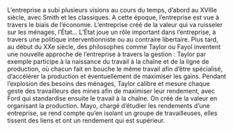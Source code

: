 L’entreprise a subi plusieurs visions au cours du temps, d’abord au XVIIIe siècle, avec Smith et les classiques. A cette époque, l’entreprise est vue à travers le biais de l’économie. L’entreprise créé de la valeur qui va ruisseler sur les ménages, l’État… L’État joue un rôle important dans l’entreprise, à travers une politique interventionniste ou au contraire libertaire.
Plus tard, au début du XXe siècle, des philosophes comme Taylor ou Fayol inventent une nouvelle approche de l’entreprise à travers la gestion : Taylor par exemple participe à la naissance du travail à la chaîne et de la ligne de production, où chacun fait en bouche le même travail afin d’être spécialisé, d’accélérer la production et éventuellement de maximiser les gains. Pendant l’explosion des besoins des ménages, Taylor calibre et mesure chaque geste des travailleurs des mines afin de maximiser leur rendement, avec Ford qui standardise ensuite le travail à la chaîne. On créé de la valeur en organisant la production. Mayo, chargé d’étudier les rendements d’une entreprise, se rend compte qu’en isolant un groupe de travailleuses, elles tissent des liens et ont un rendement qui est supérieur.